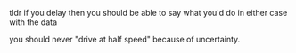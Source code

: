 tldr
if you delay then you should be able to say what you'd do in either case with the data 

you should never "drive at half speed" because of uncertainty.